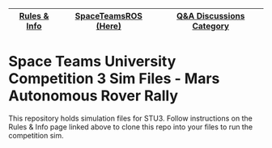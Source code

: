 | [Rules & Info](https://github.com/SimDynamX/SpaceTeamsPro/discussions/106) | [SpaceTeamsROS (Here)](https://github.com/SimDynamX/SpaceTeamsROS) | [Q&A Discussions Category](https://github.com/SimDynamX/SpaceTeamsPRO/discussions/categories/2025-mars-autonomous-rover-rally-q-a)
| ----- | ----- | ----- |

# Space Teams University Competition 3 Sim Files - Mars Autonomous Rover Rally

This repository holds simulation files for STU3. Follow instructions on the Rules & Info page linked above to clone this repo into your files to run the competition sim.

